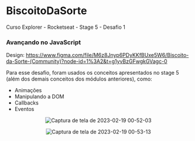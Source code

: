 # BiscoitoDaSorte
Curso Explorer - Rocketseat - Stage 5 - Desafio 1

### Avançando no JavaScript

Design: https://www.figma.com/file/M6z8Jnyp6PDyKKfBUxe5W6/Biscoito-da-Sorte-(Community)?node-id=1%3A2&t=g1yvBzGFwgkGVagc-0

Para esse desafio, foram usados os conceitos apresentados no stage 5 (além dos demais conceitos dos módulos anteriores), como:
- Animações
- Manipulando a DOM
- Callbacks
- Eventos

<div align="center">

![Captura de tela de 2023-02-19 00-52-03](https://user-images.githubusercontent.com/54086293/219917992-174d0eee-f294-4c7e-a027-690030032a88.png)

![Captura de tela de 2023-02-19 00-53-13](https://user-images.githubusercontent.com/54086293/219918269-b044854b-b58b-43e5-a3ca-ba253890ae49.png)

</div>
